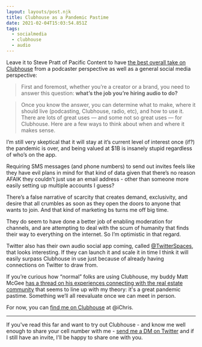 ```yaml
---
layout: layouts/post.njk
title: Clubhouse as a Pandemic Pastime
date: 2021-02-04T15:03:54.851Z
tags:
  - socialmedia
  - clubhouse
  - audio
---
```

Leave it to Steve Pratt of Pacific Content to have [the best overall take on Clubhouse](https://blog.pacific-content.com/heres-how-to-think-about-clubhouse-audio-strategy-64711dd3f6c1) from a podcaster perspective as well as a general social media perspective:

> First and foremost, whether you’re a creator or a brand, you need to answer this question: **what’s the job you’re hiring audio to do?**

> Once you know the answer, you can determine what to make, where it should live (podcasting, Clubhouse, radio, etc), and how to use it. There are lots of great uses — and some not so great uses — for Clubhouse. Here are a few ways to think about when and where it makes sense.

I’m still very skeptical that it will stay at it’s current level of interest once (if?) the pandemic is over, and being valued at $1B is insanely stupid regardless of who’s on the app.

Requiring SMS messages (and phone numbers) to send out invites feels like they have evil plans in mind for that kind of data given that there’s no reason AFAIK they couldn’t just use an email address - other than someone more easily setting up multiple accounts I guess?

There’s a false narrative of scarcity that creates demand, exclusivity, and desire that all crumbles as soon as they open the doors to anyone that wants to join. And that kind of marketing bs turns me off big time.

They do seem to have done a better job of enabling moderation for channels, and are attempting to deal with the scum of humanity that finds their way to everything on the internet. So I’m optimistic in that regard.

Twitter also has their own audio social app coming, called [@TwitterSpaces](https://twitter.com/twitterspaces), that looks interesting. If they can launch it and scale it in time I think it will easily surpass Clubhouse in use just because of already having connections on Twitter to draw from.

If you’re curious how “normal” folks are using Clubhouse, my buddy Matt McGee [has a thread on his experiences connecting with the real estate community](https://twitter.com/mattmcgee/status/1357164336909742081?s=21) that seems to line up with my theory: it's a great pandemic pastime. Something we’ll all reevaluate once we can meet in person.

For now, you can [find me on Clubhouse](https://www.joinclubhouse.com/) at @iChris.

---

If you've read this far and want to try out Clubhouse - and know me well enough to share your cell number with me - [send me a DM on Twitter](https://twitter.com/messages/compose?recipient_id=58323) and if I still have an invite, I'll be happy to share one with you.
